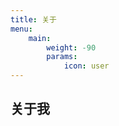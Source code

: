 ```yaml
---
title: 关于
menu:
    main:
        weight: -90
        params:
            icon: user
---
```


## 关于我
